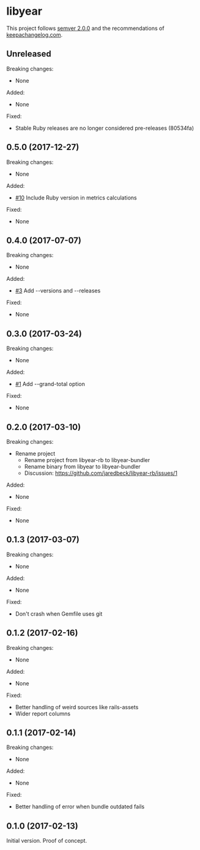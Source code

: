 # libyear

This project follows [semver 2.0.0][1] and the recommendations
of [keepachangelog.com][2].

## Unreleased

Breaking changes:

- None

Added:

- None

Fixed:

- Stable Ruby releases are no longer considered pre-releases (80534fa)

## 0.5.0 (2017-12-27)

Breaking changes:

- None

Added:

- [#10](https://github.com/jaredbeck/libyear-bundler/pull/10)
  Include Ruby version in metrics calculations

Fixed:

- None

## 0.4.0 (2017-07-07)

Breaking changes:

- None

Added:

- [#3](https://github.com/jaredbeck/libyear-bundler/pull/3)
  Add --versions and --releases

Fixed:

- None

## 0.3.0 (2017-03-24)

Breaking changes:

- None

Added:

- [#1](https://github.com/jaredbeck/libyear-bundler/pull/1)
  Add --grand-total option

Fixed:

- None

## 0.2.0 (2017-03-10)

Breaking changes:

- Rename project
  - Rename project from libyear-rb to libyear-bundler
  - Rename binary from libyear to libyear-bundler
  - Discussion: https://github.com/jaredbeck/libyear-rb/issues/1

Added:

- None

Fixed:

- None

## 0.1.3 (2017-03-07)

Breaking changes:

- None

Added:

- None

Fixed:

- Don't crash when Gemfile uses git

## 0.1.2 (2017-02-16)

Breaking changes:

- None

Added:

- None

Fixed:

- Better handling of weird sources like rails-assets
- Wider report columns

## 0.1.1 (2017-02-14)

Breaking changes:

- None

Added:

- None

Fixed:

- Better handling of error when bundle outdated fails

## 0.1.0 (2017-02-13)

Initial version. Proof of concept.

[1]: http://semver.org/spec/v2.0.0.html
[2]: http://keepachangelog.com/
